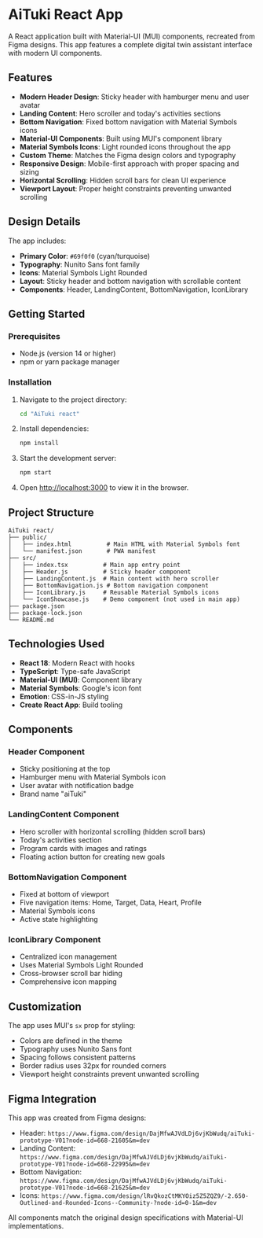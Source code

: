 # AiTuki React App

A React application built with Material-UI (MUI) components, recreated from Figma designs. This app features a complete digital twin assistant interface with modern UI components.

## Features

- **Modern Header Design**: Sticky header with hamburger menu and user avatar
- **Landing Content**: Hero scroller and today's activities sections
- **Bottom Navigation**: Fixed bottom navigation with Material Symbols icons
- **Material-UI Components**: Built using MUI's component library
- **Material Symbols Icons**: Light rounded icons throughout the app
- **Custom Theme**: Matches the Figma design colors and typography
- **Responsive Design**: Mobile-first approach with proper spacing and sizing
- **Horizontal Scrolling**: Hidden scroll bars for clean UI experience
- **Viewport Layout**: Proper height constraints preventing unwanted scrolling

## Design Details

The app includes:
- **Primary Color**: `#69f0f0` (cyan/turquoise)
- **Typography**: Nunito Sans font family
- **Icons**: Material Symbols Light Rounded
- **Layout**: Sticky header and bottom navigation with scrollable content
- **Components**: Header, LandingContent, BottomNavigation, IconLibrary

## Getting Started

### Prerequisites

- Node.js (version 14 or higher)
- npm or yarn package manager

### Installation

1. Navigate to the project directory:
   ```bash
   cd "AiTuki react"
   ```

2. Install dependencies:
   ```bash
   npm install
   ```

3. Start the development server:
   ```bash
   npm start
   ```

4. Open [http://localhost:3000](http://localhost:3000) to view it in the browser.

## Project Structure

```
AiTuki react/
├── public/
│   ├── index.html          # Main HTML with Material Symbols font
│   └── manifest.json       # PWA manifest
├── src/
│   ├── index.tsx          # Main app entry point
│   ├── Header.js          # Sticky header component
│   ├── LandingContent.js  # Main content with hero scroller
│   ├── BottomNavigation.js # Bottom navigation component
│   ├── IconLibrary.js     # Reusable Material Symbols icons
│   └── IconShowcase.js    # Demo component (not used in main app)
├── package.json
├── package-lock.json
└── README.md
```

## Technologies Used

- **React 18**: Modern React with hooks
- **TypeScript**: Type-safe JavaScript
- **Material-UI (MUI)**: Component library
- **Material Symbols**: Google's icon font
- **Emotion**: CSS-in-JS styling
- **Create React App**: Build tooling

## Components

### Header Component
- Sticky positioning at the top
- Hamburger menu with Material Symbols icon
- User avatar with notification badge
- Brand name "aiTuki"

### LandingContent Component
- Hero scroller with horizontal scrolling (hidden scroll bars)
- Today's activities section
- Program cards with images and ratings
- Floating action button for creating new goals

### BottomNavigation Component
- Fixed at bottom of viewport
- Five navigation items: Home, Target, Data, Heart, Profile
- Material Symbols icons
- Active state highlighting

### IconLibrary Component
- Centralized icon management
- Uses Material Symbols Light Rounded
- Cross-browser scroll bar hiding
- Comprehensive icon mapping

## Customization

The app uses MUI's `sx` prop for styling:
- Colors are defined in the theme
- Typography uses Nunito Sans font
- Spacing follows consistent patterns
- Border radius uses 32px for rounded corners
- Viewport height constraints prevent unwanted scrolling

## Figma Integration

This app was created from Figma designs:
- Header: `https://www.figma.com/design/DajMfwAJVdLDj6vjKbWudq/aiTuki-prototype-V01?node-id=668-21605&m=dev`
- Landing Content: `https://www.figma.com/design/DajMfwAJVdLDj6vjKbWudq/aiTuki-prototype-V01?node-id=668-22995&m=dev`
- Bottom Navigation: `https://www.figma.com/design/DajMfwAJVdLDj6vjKbWudq/aiTuki-prototype-V01?node-id=668-21625&m=dev`
- Icons: `https://www.figma.com/design/lRvQkozCtMKYOiz5Z5ZQZ9/-2.650-Outlined-and-Rounded-Icons--Community-?node-id=0-1&m=dev`

All components match the original design specifications with Material-UI implementations.
